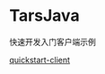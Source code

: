 # TarsJava

快速开发入门客户端示例

[quickstart-client](https://github.com/TarsCloud/TarsJava/tree/master/examples/quickstart-client) 


